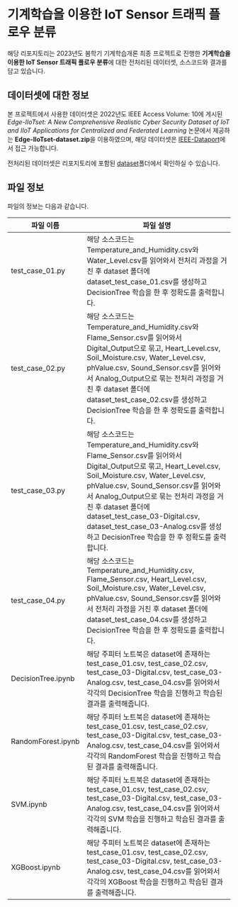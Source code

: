 # 기계학습을 이용한 IoT Sensor 트래픽 플로우 분류
해당 리포지토리는 2023년도 봄학기 기계학습개론 최종 프로젝트로 진행한 **기계학습을 이용한 IoT Sensor 트래픽 플로우 분류**에 대한 전처리된 데이터셋, 소스코드와 결과를 담고 있습니다.

## 데이터셋에 대한 정보
본 프로젝트에서 사용한 데이터셋은 2022년도 IEEE Access Volume: 10에 게시된 *Edge-IIoTset: A New Comprehensive Realistic Cyber Security Dataset of IoT and IIoT Applications for Centralized and Federated Learning* 논문에서 제공하는 **Edge-IIoTset-dataset.zip**을 이용하였으며, 해당 데이터셋은 [IEEE-Dataport](http://ieee-dataport.org/8939 "Edge-IIoTset-dataset.zip")에서 접근 가능합니다.

전처리된 데이터셋은 리포지토리에 포함된 [dataset](https://github.com/t0ck/aics305-23s/tree/master/dataset "dataset")폴더에서 확인하실 수 있습니다.

## 파일 정보
파일의 정보는 다음과 같습니다.

파일 이름|파일 설명
---|---
test_case_01.py|해당 소스코드는 Temperature_and_Humidity.csv와 Water_Level.csv를 읽어와서 전처리 과정을 거친 후 dataset 폴더에 dataset_test_case_01.csv를 생성하고 DecisionTree 학습을 한 후 정확도를 출력합니다.
test_case_02.py|해당 소스코드는 Temperature_and_Humidity.csv와 Flame_Sensor.csv를 읽어와서 Digital_Output으로 묶고, Heart_Level.csv, Soil_Moisture.csv, Water_Level.csv, phValue.csv, Sound_Sensor.csv를 읽어와서 Analog_Output으로 묶는 전처리 과정을 거친 후 dataset 폴더에 dataset_test_case_02.csv를 생성하고 DecisionTree 학습을 한 후 정확도를 출력합니다.
test_case_03.py|해당 소스코드는 Temperature_and_Humidity.csv와 Flame_Sensor.csv를 읽어와서 Digital_Output으로 묶고, Heart_Level.csv, Soil_Moisture.csv, Water_Level.csv, phValue.csv, Sound_Sensor.csv를 읽어와서 Analog_Output으로 묶는 전처리 과정을 거친 후 dataset 폴더에 dataset_test_case_03-Digital.csv, dataset_test_case_03-Analog.csv를 생성하고 DecisionTree 학습을 한 후 정확도를 출력합니다.
test_case_04.py|해당 소스코드는 Temperature_and_Humidity.csv, Flame_Sensor.csv, Heart_Level.csv, Soil_Moisture.csv, Water_Level.csv, phValue.csv, Sound_Sensor.csv를 읽어와서 전처리 과정을 거친 후 dataset 폴더에 dataset_test_case_04.csv를 생성하고 DecisionTree 학습을 한 후 정확도를 출력합니다.
DecisionTree.ipynb|해당 주피터 노트북은 dataset에 존재하는 test_case_01.csv, test_case_02.csv, test_case_03-Digital.csv, test_case_03-Analog.csv, test_case_04.csv를 읽어와서 각각의 DecisionTree 학습을 진행하고 학습된 결과를 출력해줍니다.
RandomForest.ipynb|해당 주피터 노트북은 dataset에 존재하는 test_case_01.csv, test_case_02.csv, test_case_03-Digital.csv, test_case_03-Analog.csv, test_case_04.csv를 읽어와서 각각의 RandomForest 학습을 진행하고 학습된 결과를 출력해줍니다.
SVM.ipynb|해당 주피터 노트북은 dataset에 존재하는 test_case_01.csv, test_case_02.csv, test_case_03-Digital.csv, test_case_03-Analog.csv, test_case_04.csv를 읽어와서 각각의 SVM 학습을 진행하고 학습된 결과를 출력해줍니다.
XGBoost.ipynb|해당 주피터 노트북은 dataset에 존재하는 test_case_01.csv, test_case_02.csv, test_case_03-Digital.csv, test_case_03-Analog.csv, test_case_04.csv를 읽어와서 각각의 XGBoost 학습을 진행하고 학습된 결과를 출력해줍니다.
